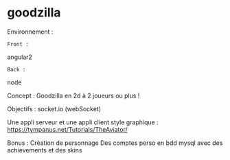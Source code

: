 # goodzilla

Environnement :

	Front :
angular2

	Back :
node


Concept : 
Goodzilla en 2d à 2 joueurs ou plus !


Objectifs : 
	socket.io (webSocket)

Une appli serveur et une appli client
style graphique : 
https://tympanus.net/Tutorials/TheAviator/


Bonus : 
Création de personnage
Des comptes perso en bdd mysql avec des achievements et des skins

